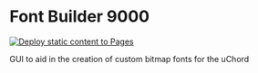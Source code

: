 # Font Builder 9000

[![Deploy static content to Pages](https://github.com/SophistryEng/FontBuilder9000/actions/workflows/static.yml/badge.svg)](https://github.com/SophistryEng/FontBuilder9000/actions/workflows/static.yml)

GUI to aid in the creation of custom bitmap fonts for the uChord